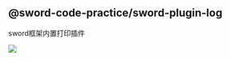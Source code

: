 ## @sword-code-practice/sword-plugin-log

sword框架内置打印插件

<img src="https://static.yinzhuoei.com/typecho/2022/03/31/929033108146196/1648692307478.jpg"></img>
